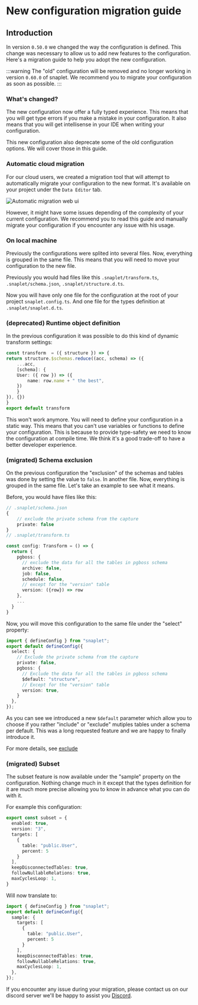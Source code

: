 # New configuration migration guide

## Introduction

In version `0.50.0` we changed the way the configuration is defined. This change was necessary to allow us to add new features to the configuration. Here's a migration guide
to help you adopt the new configuration.

:::warning
The "old" configuration will be removed and no longer working in version `0.60.0` of snaplet. We recommend you to migrate your configuration as soon as possible.
:::

### What's changed?

The new configuration now offer a fully typed experience. This means that you will get type errors if you make a mistake in your configuration. It also means that you will get
intellisense in your IDE when writing your configuration.

This new configuration also deprecate some of the old configuration options. We will cover those in this guide.

### Automatic cloud migration
For our cloud users, we created a migration tool that will attempt to automatically migrate your configuration to the new format. It's available on your project under the `Data Editor` tab.

![Automatic migration web ui](/img/cloud-upgrade-config-screenshot.webp)

However, it might have some issues depending of the complexity of your current configuration. We recommend you to read this guide and manually migrate your configuration if you encounter any issue with his usage.

### On local machine
Previously the configurations were splited into several files. Now, everything is grouped in the same file. This means that you will need to move your configuration to the new file.

Previously you would had files like this `.snaplet/transform.ts`, `.snaplet/schema.json`, `.snaplet/structure.d.ts`.

Now you will have only one file for the configuration at the root of your project `snaplet.config.ts`. And one file for the types definition at `.snaplet/snaplet.d.ts`.

### (deprecated) Runtime object definition

In the previous configuration it was possible to do this kind of dynamic transform settings:

```ts
const transform  = ({ structure }) => {
return structure.$schemas.reduce((acc, schema) => ({
    ...acc,
    [schema]: {
    User: ({ row }) => ({
        name: row.name + " the best",
    })
    }
}), {})
}
export default transform
```

This won't work anymore. You will need to define your configuration in a static way. This means that you can't use variables or functions to define your configuration. This is because to provide type-safety we need to know the configuration at compile time. We think it's a good trade-off to have a better developer experience.

### (migrated) Schema exclusion

On the previous configuration the "exclusion" of the schemas and tables was done by setting the value to `false`. In another file. Now, everything is grouped in the same file.
Let's take an example to see what it means.

Before, you would have files like this:

```ts
// .snaplet/schema.json
{
    // exclude the private schema from the capture
    private: false
}
// .snaplet/transform.ts

const config: Transform = () => {
  return {
    pgboss: {
      // exclude the data for all the tables in pgboss schema
      archive: false,
      job: false,
      schedule: false,
      // except for the "version" table
      version: ({row}) => row
    },
    ...
  }
}
```

Now, you will move this configuration to the same file under the "select" property:

```ts
import { defineConfig } from "snaplet";
export default defineConfig({
  select: {
    // Exclude the private schema from the capture
    private: false,
    pgboss: {
      // Exclude the data for all the tables in pgboss schema
      $default: "structure",
      // Except for the "version" table
      version: true,
    }
  },
});
```


As you can see we introduced a new `$default` parameter which allow you to choose if you rather "include" or "exclude" mutiples tables under a schema per default. This was a long requested feature and we are happy to finally introduce it.

For more details, see [exclude](docs/04-references/data-operations/03-exclude.md)

### (migrated) Subset
The subset feature is now available under the "sample" property on the configuration. Nothing change much in it except that the types definition for it are much more precise allowing you to know in advance what you can do with it.

For example this configuration:

```ts
export const subset = {
  enabled: true,
  version: "3",
  targets: [
    {
      table: "public.User",
      percent: 5
    }
  ],
  keepDisconnectedTables: true,
  followNullableRelations: true,
  maxCyclesLoop: 1,
}
```

Will now translate to:

```ts
import { defineConfig } from "snaplet";
export default defineConfig({
  sample: {
    targets: [
      {
        table: "public.User",
        percent: 5
      }
    ],
    keepDisconnectedTables: true,
    followNullableRelations: true,
    maxCyclesLoop: 1,
  },
});
```

If you encounter any issue during your migration, please contact us on our discord server we'll be happy to assist you [Discord](https://app.snaplet.dev/chat).